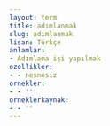 ```yaml
---
layout: term
title: adımlanmak
slug: adimlanmak
lisan: Türkçe
anlamlar:
- Adımlama işi yapılmak
ozellikler:
- - nesnesiz
ornekler:
- - ''
orneklerkaynak:
- - ''
---
```

